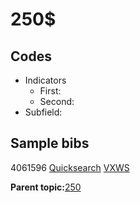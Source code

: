 # 250$

## Codes

-   Indicators
    -   First:
    -   Second:
-   Subfield:

## Sample bibs

4061596 [Quicksearch](https://search.library.yale.edu/catalog/4061596) [VXWS](http://prodorbis.library.yale.edu:7014/vxws/GetHoldingsService?bibId=4061596)

**Parent topic:**[250](../../tags/250/250.md)

